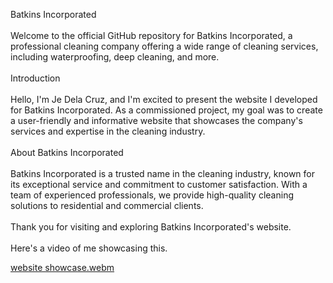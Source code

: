 Batkins Incorporated
<br><br>
Welcome to the official GitHub repository for Batkins Incorporated, a professional cleaning company offering a wide range of cleaning services, including waterproofing, deep cleaning, and more.
<br><br>
Introduction
<br><br>
Hello, I'm Je Dela Cruz, and I'm excited to present the website I developed for Batkins Incorporated. As a commissioned project, my goal was to create a user-friendly and informative website that showcases the company's services and expertise in the cleaning industry.
<br><br>
About Batkins Incorporated
<br><br>
Batkins Incorporated is a trusted name in the cleaning industry, known for its exceptional service and commitment to customer satisfaction. With a team of experienced professionals, we provide high-quality cleaning solutions to residential and commercial clients.
<br><br>
Thank you for visiting and exploring Batkins Incorporated's website.
<br><br>
Here's a video of me showcasing this.

[website showcase.webm](https://github.com/jedelacruz/Batkins-Incorporated/assets/93860350/e014f86d-0712-4b9d-ac22-14f58c06b058)
